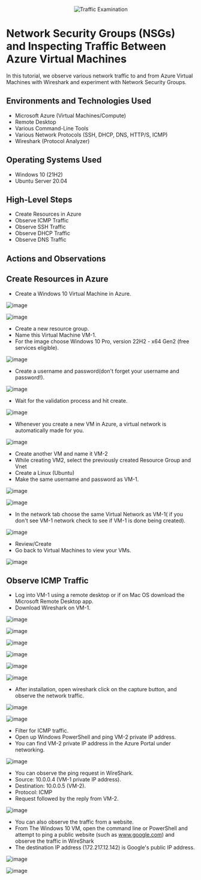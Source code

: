 <p align="center">
<img src="https://i.imgur.com/Ua7udoS.png" alt="Traffic Examination"/>
</p>

<h1>Network Security Groups (NSGs) and Inspecting Traffic Between Azure Virtual Machines</h1>
In this tutorial, we observe various network traffic to and from Azure Virtual Machines with Wireshark and experiment with Network Security Groups. <br />




<h2>Environments and Technologies Used</h2>

- Microsoft Azure (Virtual Machines/Compute)
- Remote Desktop
- Various Command-Line Tools
- Various Network Protocols (SSH, DHCP, DNS, HTTP/S, ICMP)
- Wireshark (Protocol Analyzer)

<h2>Operating Systems Used </h2>

- Windows 10 (21H2)
- Ubuntu Server 20.04

<h2>High-Level Steps</h2>

- Create Resources in Azure
- Observe ICMP Traffic
- Observe SSH Traffic
- Observe DHCP Traffic
- Observe DNS Traffic

<h2>Actions and Observations</h2>

<h2>Create Resources in Azure</h2>


- Create a Windows 10 Virtual Machine in Azure.


![image](https://github.com/zahranyousuff/Network-Protocols-/assets/159392784/2c346295-a218-46c8-84b2-4f7895f35ae2)


![image](https://github.com/zahranyousuff/Network-Protocols-/assets/159392784/ff3e7501-29d9-407c-99b5-5c86a7460b27)


- Create a new resource group.
- Name this Virtual Machine VM-1.
- For the image choose Windows 10 Pro, version 22H2 - x64 Gen2 (free services eligible).


![image](https://github.com/zahranyousuff/Network-Protocols-/assets/159392784/3c6d1af6-c28e-4729-8ffa-9d55e2c5cb3a)


- Create a username and password(don't forget your username and password!).


![image](https://github.com/zahranyousuff/Network-Protocols-/assets/159392784/7bd25a1b-81c5-4b39-99e2-b2550f71b774)


- Wait for the validation process and hit create.


![image](https://github.com/zahranyousuff/Network-Protocols-/assets/159392784/5b50a0ad-f173-4ed6-a57e-96e931617280)


- Whenever you create a new VM in Azure, a virtual network is automatically made for you.


![image](https://github.com/zahranyousuff/Network-Protocols-/assets/159392784/fa78d92f-af13-4f7f-b004-a15a086a0a5f)


- Create another VM and name it VM-2
- While creating VM2, select the previously created Resource Group and Vnet
- Create a Linux (Ubuntu)
- Make the same username and password as VM-1.


![image](https://github.com/zahranyousuff/Network-Protocols-/assets/159392784/bdbc0791-e4f7-499a-a5c7-c433d2c1346d)






![image](https://github.com/zahranyousuff/Network-Protocols-/assets/159392784/af758ccf-ca0d-4904-93d8-ea28492bf814)


- In the network tab choose the same Virtual Network as VM-1( if you don't see VM-1 network check to see if VM-1 is done being created).


![image](https://github.com/zahranyousuff/Network-Protocols-/assets/159392784/9fd0cfa0-ed03-4e3f-a16d-7f63685dc295)


- Review/Create
- Go back to Virtual Machines to view your VMs.


![image](https://github.com/zahranyousuff/Network-Protocols-/assets/159392784/bed7aa49-decc-4dfb-bc99-00d55ffdd005)


<h2>Observe ICMP Traffic</h2>
<p

</p>

- Log into VM-1 using a remote desktop or if on Mac OS download the Microsoft Remote Desktop app.
- Download Wireshark on VM-1.


![image](https://github.com/zahranyousuff/Network-Protocols-/assets/159392784/fe633afa-84bc-4250-81a4-98e5fd6acf84)


![image](https://github.com/zahranyousuff/Network-Protocols-/assets/159392784/bdd86e1f-a03c-4af6-a05b-cc6b2bfaf0d8)


![image](https://github.com/zahranyousuff/Network-Protocols-/assets/159392784/160d5deb-76f6-4cce-8a11-b7816c270ea2)


![image](https://github.com/zahranyousuff/Network-Protocols-/assets/159392784/229e1412-5a46-43f8-9bcf-dcffaac290dc)


![image](https://github.com/zahranyousuff/Network-Protocols-/assets/159392784/270b302b-3155-4676-bd65-09abcc6960fd)


![image](https://github.com/zahranyousuff/Network-Protocols-/assets/159392784/7dfd5e86-9db4-446a-95cd-c19b4178730e)




- After installation, open wireshark click on the capture button, and observe the network traffic.


![image](https://github.com/zahranyousuff/Network-Protocols-/assets/159392784/c4189e83-f7a2-44fe-aee4-0dd52b1f5cbb)


![image](https://github.com/zahranyousuff/Network-Protocols-/assets/159392784/8d4d87bd-5826-455a-8414-a2c5daf33546)


- Filter for ICMP traffic.
- Open up Windows PowerShell and ping VM-2 private IP address.
- You can find VM-2 private IP address in the Azure Portal under networking.


![image](https://github.com/zahranyousuff/Network-Protocols-/assets/159392784/2687c245-9b39-4fa0-8114-6f6f47b0689f)



- You can observe the ping request in WireShark.
- Source: 10.0.0.4 (VM-1 private IP address).
- Destination: 10.0.0.5 (VM-2).
- Protocol: ICMP
- Request followed by the reply from VM-2.


![image](https://github.com/zahranyousuff/Network-Protocols-/assets/159392784/b8fbea59-db8a-4f2d-8523-da991df9985f)


- You can also observe the traffic from a website.
- From The Windows 10 VM, open the command line or PowerShell and attempt to ping a public website (such as www.google.com) and observe the traffic in WireShark
- The destination IP address (172.217.12.142) is Google's public IP address.

![image](https://github.com/zahranyousuff/Network-Protocols-/assets/159392784/fb0089ca-7a18-48b5-9d59-8cdd72902bce)


![image](https://github.com/zahranyousuff/Network-Protocols-/assets/159392784/73aa38e8-8a56-408c-bffd-e36c49a50661)
